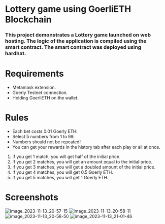 # Lottery game using GoerliETH Blockchain

### This project demonstrates a Lottery game launched on web hosting. The logic of the application is compiled using the smart contract. The smart contract was deployed using hardhat.

# Requirements

* Metamask extension.
* Goerly Testnet connection.
* Holding GoerliETH on the wallet.

# Rules

* Each bet costs 0.01 Goerly ETH.
* Select 5 numbers from 1 to 99.
* Numbers should not be repeated!
* You can get your rewards in the history tab after each play or all at once.
1. If you get 1 match, you will get half of the initial price.
2. If you get 2 matches, you will get an amount equal to the initial price.
3. If you get 3 matches, you will get a doubled amount of the initial price.
4. If you get 4 matches, you will get 0.5 Goerly ETH.
5. If you get 5 matches, you will get 1 Goerly ETH.

# Screenshots

![image_2023-11-13_20-57-15](https://github.com/JustGoodie/BlockChainFinal/assets/92390698/e38fb1bc-9d9e-446d-ad55-20227da977a5)
![image_2023-11-13_20-58-11](https://github.com/JustGoodie/BlockChainFinal/assets/92390698/5300cb62-b953-4035-91b6-2f97f3674a3d)
![image_2023-11-13_20-58-50](https://github.com/JustGoodie/BlockChainFinal/assets/92390698/b5605533-2f0b-4122-a5e0-ca3fe06883b4)
![image_2023-11-13_21-01-46](https://github.com/JustGoodie/BlockChainFinal/assets/92390698/f8726e10-24d5-4dce-af3f-e7ab2db98d22)
